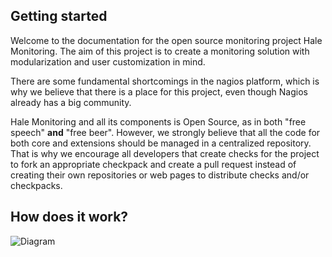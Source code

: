 Getting started
------------------
Welcome to the documentation for the open source monitoring project Hale Monitoring. The aim of this project is to create a monitoring solution with modularization and user customization in mind.

There are some fundamental shortcomings in the nagios platform, which is why we believe that there is a place for this project, even though Nagios already has a big community.

Hale Monitoring and all its components is Open Source, as in both "free speech" **and** "free beer". However, we strongly believe that all the code for both core and extensions should be managed in a centralized repository. That is why we encourage all developers that create checks for the project to fork an appropriate checkpack and create a pull request instead of creating their own repositories or web pages to distribute checks and/or checkpacks.

How does it work?
------------------
![Diagram](http://i.imgur.com/McqXKIx.png)
